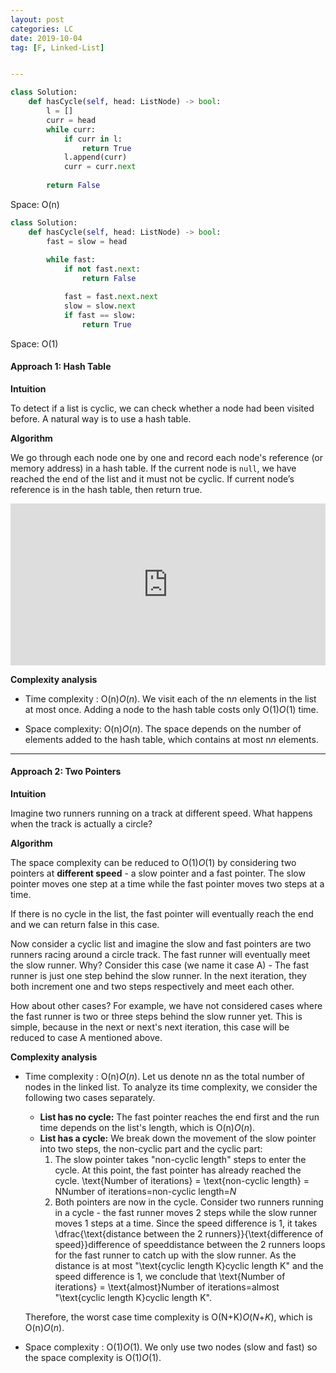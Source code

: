 ```yaml
---
layout: post
categories: LC
date: 2019-10-04
tag: [F, Linked-List] 


---
```




```python
class Solution:
    def hasCycle(self, head: ListNode) -> bool:
        l = []
        curr = head
        while curr:
            if curr in l:
                return True
            l.append(curr)
            curr = curr.next
            
        return False
```

Space: O(n)

```python
class Solution:
    def hasCycle(self, head: ListNode) -> bool:
        fast = slow = head
    
        while fast:
            if not fast.next:
                return False

            fast = fast.next.next
            slow = slow.next
            if fast == slow:
                return True
```

Space: O(1)



#### Approach 1: Hash Table

**Intuition**

To detect if a list is cyclic, we can check whether a node had been visited before. A natural way is to use a hash table.

**Algorithm**

We go through each node one by one and record each node's reference (or memory address) in a hash table. If the current node is `null`, we have reached the end of the list and it must not be cyclic. If current node’s reference is in the hash table, then return true.

<iframe src="https://leetcode.com/playground/3tqYc6gz/shared" frameborder="0" width="100%" height="259" name="3tqYc6gz" style="font-size: 16px; font-style: normal; font-variant-caps: normal; font-weight: 400; letter-spacing: normal; text-align: start; text-indent: 0px; text-transform: none; white-space: normal; word-spacing: 0px; -webkit-text-size-adjust: auto; -webkit-text-stroke-width: 0px; text-decoration: none; box-sizing: border-box; color: rgb(51, 51, 51); font-family: &quot;Helvetica Neue&quot;, Helvetica, Arial, sans-serif; font-variant-ligatures: normal; orphans: 2; widows: 2; background-color: rgb(255, 255, 255);"></iframe>



**Complexity analysis**

- Time complexity : O(n)*O*(*n*). We visit each of the n*n* elements in the list at most once. Adding a node to the hash table costs only O(1)*O*(1) time.

- Space complexity: O(n)*O*(*n*). The space depends on the number of elements added to the hash table, which contains at most n*n* elements.

  

------

#### Approach 2: Two Pointers

**Intuition**

Imagine two runners running on a track at different speed. What happens when the track is actually a circle?

**Algorithm**

The space complexity can be reduced to O(1)*O*(1) by considering two pointers at **different speed** - a slow pointer and a fast pointer. The slow pointer moves one step at a time while the fast pointer moves two steps at a time.

If there is no cycle in the list, the fast pointer will eventually reach the end and we can return false in this case.

Now consider a cyclic list and imagine the slow and fast pointers are two runners racing around a circle track. The fast runner will eventually meet the slow runner. Why? Consider this case (we name it case A) - The fast runner is just one step behind the slow runner. In the next iteration, they both increment one and two steps respectively and meet each other.

How about other cases? For example, we have not considered cases where the fast runner is two or three steps behind the slow runner yet. This is simple, because in the next or next's next iteration, this case will be reduced to case A mentioned above.

**Complexity analysis**

- Time complexity : O(n)*O*(*n*). Let us denote n*n* as the total number of nodes in the linked list. To analyze its time complexity, we consider the following two cases separately.

  - **List has no cycle:**
    The fast pointer reaches the end first and the run time depends on the list's length, which is O(n)*O*(*n*).
  - **List has a cycle:**
    We break down the movement of the slow pointer into two steps, the non-cyclic part and the cyclic part:
    1. The slow pointer takes "non-cyclic length" steps to enter the cycle. At this point, the fast pointer has already reached the cycle. \text{Number of iterations} = \text{non-cyclic length} = NNumber of iterations=non-cyclic length=*N*
    2. Both pointers are now in the cycle. Consider two runners running in a cycle - the fast runner moves 2 steps while the slow runner moves 1 steps at a time. Since the speed difference is 1, it takes \dfrac{\text{distance between the 2 runners}}{\text{difference of speed}}difference of speeddistance between the 2 runners loops for the fast runner to catch up with the slow runner. As the distance is at most "\text{cyclic length K}cyclic length K" and the speed difference is 1, we conclude that
       \text{Number of iterations} = \text{almost}Number of iterations=almost "\text{cyclic length K}cyclic length K".

  Therefore, the worst case time complexity is O(N+K)*O*(*N*+*K*), which is O(n)*O*(*n*).

- Space complexity : O(1)*O*(1). We only use two nodes (slow and fast) so the space complexity is O(1)*O*(1).